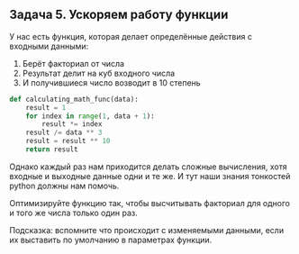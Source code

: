 ## Задача 5. Ускоряем работу функции
У нас есть функция, которая делает определённые действия с входными данными:
1. Берёт факториал от числа
2. Результат делит на куб входного числа
3. И получившиеся число возводит в 10 степень

````python
def calculating_math_func(data):
	result = 1
	for index in range(1, data + 1):
		result *= index
	result /= data ** 3
	result = result ** 10
	return result
````

Однако каждый раз нам приходится делать сложные вычисления, хотя входные и выходные данные одни и те же. И тут наши знания тонкостей python должны нам помочь.

Оптимизируйте функцию так, чтобы высчитывать факториал для одного и того же числа только один раз. 

Подсказка: вспомните что происходит с изменяемыми данными, если их выставить по умолчанию в параметрах функции.
